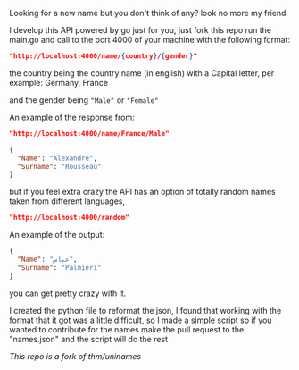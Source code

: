 Looking for a new name but you don't think of any? look no more my friend

I develop this API powered by go just for you, just fork this repo run the main.go and call to the port 4000 of your machine with the following format:

```json
"http://localhost:4000/name/{country}/{gender}"
```
the country being the country name (in english) with a Capital letter, per example: Germany, France

and the gender being ``` "Male" ``` or ``` "Female" ```


An example of the response from:

```json
"http://localhost:4000/name/France/Male"
```

```json
{
  "Name": "Alexandre",
  "Surname": "Rousseau"
}
```

but if you feel extra crazy the API has an option of totally random names taken from different languages,

```json
"http://localhost:4000/random"
```
An example of the output:

```json
{
  "Name": "عباس",
  "Surname": "Palmieri"
}
```
you can get pretty crazy with it.

I created the python file to reformat the json, I found that working with the format that it got was a little difficult, so I made a simple script so if you wanted to contribute for the names make the pull request to the "names.json" and the script will do the rest

*This repo is a fork of thm/uninames*
